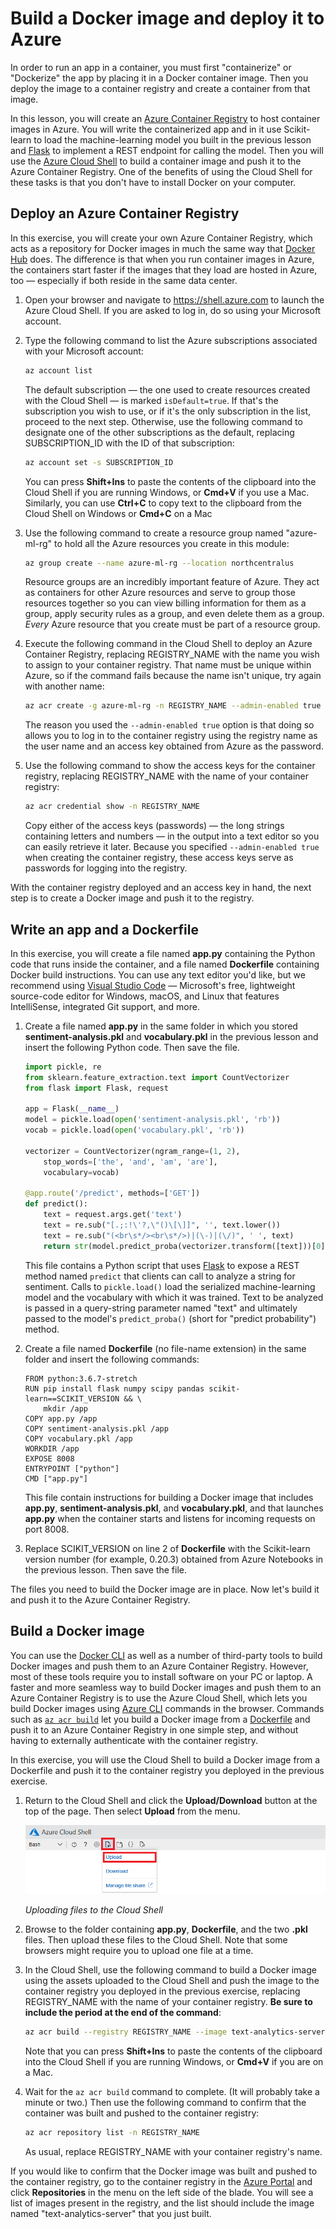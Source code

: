 # Build a Docker image and deploy it to Azure

In order to run an app in a container, you must first "containerize" or "Dockerize" the app by placing it in a Docker container image. Then you deploy the image to a container registry and create a container from that image.

In this lesson, you will create an [Azure Container Registry](https://azure.microsoft.com/services/container-registry/) to host container images in Azure. You will write the containerized app and in it use Scikit-learn to load the machine-learning model you built in the previous lesson and [Flask](http://flask.pocoo.org/) to implement a REST endpoint for calling the model. Then you will use the [Azure Cloud Shell](https://azure.microsoft.com/features/cloud-shell/) to build a container image and push it to the Azure Container Registry. One of the benefits of using the Cloud Shell for these tasks is that you don't have to install Docker on your computer. 

## Deploy an Azure Container Registry

In this exercise, you will create your own Azure Container Registry, which acts as a repository for Docker images in much the same way that [Docker Hub](https://hub.docker.com/) does. The difference is that when you run container images in Azure, the containers start faster if the images that they load are hosted in Azure, too — especially if both reside in the same data center.

1. Open your browser and navigate to https://shell.azure.com to launch the Azure Cloud Shell. If you are asked to log in, do so using your Microsoft account.

1. Type the following command to list the Azure subscriptions associated with your Microsoft account:

	```bash
	az account list
	``` 

	The default subscription — the one used to create resources created with the Cloud Shell — is marked `isDefault=true`. If that's the subscription you wish to use, or if it's the only subscription in the list, proceed to the next step. Otherwise, use the following command to designate one of the other subscriptions as the default, replacing SUBSCRIPTION_ID with the ID of that subscription: 

	```bash
	az account set -s SUBSCRIPTION_ID
	```

	You can press **Shift+Ins** to paste the contents of the clipboard into the Cloud Shell if you are running Windows, or **Cmd+V** if you use a Mac. Similarly, you can use **Ctrl+C** to copy text to the clipboard from the Cloud Shell on Windows or **Cmd+C** on a Mac

1. Use the following command to create a resource group named "azure-ml-rg" to hold all the Azure resources you create in this module:

	```bash
	az group create --name azure-ml-rg --location northcentralus
	```

	Resource groups are an incredibly important feature of Azure. They act as containers for other Azure resources and serve to group those resources together so you can view billing information for them as a group, apply security rules as a group, and even delete them as a group. *Every* Azure resource that you create must be part of a resource group.

2. Execute the following command in the Cloud Shell to deploy an Azure Container Registry, replacing REGISTRY_NAME with the name you wish to assign to your container registry. That name must be unique within Azure, so if the command fails because the name isn't unique, try again with another name: 

	```bash
	az acr create -g azure-ml-rg -n REGISTRY_NAME --admin-enabled true -l northcentralus --sku Basic
	```

	The reason you used the `--admin-enabled true` option is that doing so allows you to log in to the container registry using the registry name as the user name and an access key obtained from Azure as the password.

1. Use the following command to show the access keys for the container registry, replacing REGISTRY_NAME with the name of your container registry:

	```bash
	az acr credential show -n REGISTRY_NAME
	```

	Copy either of the access keys (passwords) — the long strings containing letters and numbers — in the output into a text editor so you can easily retrieve it later. Because you specified `--admin-enabled true` when creating the container registry, these access keys serve as passwords for logging into the registry. 

With the container registry deployed and an access key in hand, the next step is to create a Docker image and push it to the registry.

## Write an app and a Dockerfile

In this exercise, you will create a file named **app.py** containing the Python code that runs inside the container, and a file named **Dockerfile** containing Docker build instructions. You can use any text editor you'd like, but we recommend using [Visual Studio Code](https://code.visualstudio.com/) — Microsoft's free, lightweight source-code editor for Windows, macOS, and Linux that features IntelliSense, integrated Git support, and more.

1. Create a file named **app.py** in the same folder in which you stored **sentiment-analysis.pkl** and **vocabulary.pkl** in the previous lesson and insert the following Python code. Then save the file.

	```python
	import pickle, re
	from sklearn.feature_extraction.text import CountVectorizer
	from flask import Flask, request
	
	app = Flask(__name__)
	model = pickle.load(open('sentiment-analysis.pkl', 'rb'))
	vocab = pickle.load(open('vocabulary.pkl', 'rb'))
	
	vectorizer = CountVectorizer(ngram_range=(1, 2),
	    stop_words=['the', 'and', 'am', 'are'],
	    vocabulary=vocab)
	
	@app.route('/predict', methods=['GET'])
	def predict():
	    text = request.args.get('text')
	    text = re.sub("[.;:!\'?,\"()\[\]]", '', text.lower())
	    text = re.sub("(<br\s*/><br\s*/>)|(\-)|(\/)", ' ', text)
	    return str(model.predict_proba(vectorizer.transform([text]))[0][1])
	```

	This file contains a Python script that uses [Flask](http://flask.pocoo.org/) to expose a REST method named ```predict``` that clients can call to analyze a string for sentiment. Calls to `pickle.load()` load the serialized machine-learning model and the vocabulary with which it was trained. Text to be analyzed is passed in a query-string parameter named "text" and ultimately passed to the model's `predict_proba()` (short for "predict probability") method.

1. Create a file named **Dockerfile** (no file-name extension) in the same folder and insert the following commands:

	```docker
	FROM python:3.6.7-stretch
	RUN pip install flask numpy scipy pandas scikit-learn==SCIKIT_VERSION && \
	    mkdir /app
	COPY app.py /app
	COPY sentiment-analysis.pkl /app
	COPY vocabulary.pkl /app
	WORKDIR /app
	EXPOSE 8008
	ENTRYPOINT ["python"]
	CMD ["app.py"]
	```

	This file contain instructions for building a Docker image that includes **app.py**, **sentiment-analysis.pkl**, and **vocabulary.pkl**, and that launches **app.py** when the container starts and listens for incoming requests on port 8008.

1. Replace SCIKIT_VERSION on line 2 of **Dockerfile** with the Scikit-learn version number (for example, 0.20.3) obtained from Azure Notebooks in the previous lesson. Then save the file.

The files you need to build the Docker image are in place. Now let's build it and push it to the Azure Container Registry.

## Build a Docker image

You can use the [Docker CLI](https://docs.docker.com/engine/reference/commandline/cli/) as well as a number of third-party tools to build Docker images and push them to an Azure Container Registry. However, most of these tools require you to install software on your PC or laptop. A faster and more seamless way to build Docker images and push them to an Azure Container Registry is to use the Azure Cloud Shell, which lets you build Docker images using [Azure CLI](https://docs.microsoft.com/cli/azure/?view=azure-cli-latest) commands in the browser. Commands such as [`az acr build`](https://docs.microsoft.com/cli/azure/acr?view=azure-cli-latest#az-acr-build) let you build a Docker image from a [Dockerfile](https://docs.docker.com/engine/reference/builder/) and push it to an Azure Container Registry in one simple step, and without having to externally authenticate with the container registry.

In this exercise, you will use the Cloud Shell to build a Docker image from a Dockerfile and push it to the container registry you deployed in the previous exercise.

1. Return to the Cloud Shell and click the **Upload/Download** button at the top of the page. Then select **Upload** from the menu.

	![Uploading files to the Cloud Shell](media/upload-files.png)

	_Uploading files to the Cloud Shell_

1. Browse to the folder containing **app.py**, **Dockerfile**, and the two **.pkl** files. Then upload these files to the Cloud Shell. Note that some browsers might require you to upload one file at a time.

1. In the Cloud Shell, use the following command to build a Docker image using the assets uploaded to the Cloud Shell and push the image to the container registry you deployed in the previous exercise, replacing REGISTRY_NAME with the name of your container registry. **Be sure to include the period at the end of the command**:

	```bash
	az acr build --registry REGISTRY_NAME --image text-analytics-server .
	```

	Note that you can press **Shift+Ins** to paste the contents of the clipboard into the Cloud Shell if you are running Windows, or **Cmd+V** if you are on a Mac.
 
1. Wait for the `az acr build` command to complete. (It will probably take a minute or two.) Then use the following command to confirm that the container was built and pushed to the container registry:

	```bash
	az acr repository list -n REGISTRY_NAME	
	```

	As usual, replace REGISTRY_NAME with your container registry's name.

If you would like to confirm that the Docker image was built and pushed to the container registry, go to the container registry in the [Azure Portal](https://portal.azure.com) and click **Repositories** in the menu on the left side of the blade. You will see a list of images present in the registry, and the list should include the image named "text-analytics-server" that you just built.
